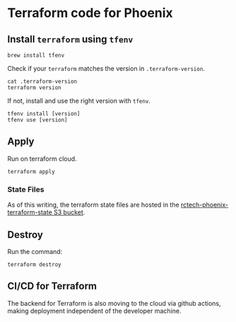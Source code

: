 # Terraform code for Phoenix

## Install `terraform` using `tfenv`

```shell script
brew install tfenv
```

Check if your `terraform` matches the version in `.terraform-version`.

```shell script
cat .terraform-version
terraform version
```

If not, install and use the right version with `tfenv`.

```shell script
tfenv install [version]
tfenv use [version]
```

## Apply

Run on terraform cloud.

```shell script
terraform apply
```

### State Files

As of this writing, the terraform state files are hosted in the [rctech-phoenix-terraform-state S3 bucket](https://s3.console.aws.amazon.com/s3/buckets/rctech-phoenix-terraform-state?region=us-east-2&tab=objects).

## Destroy

Run the command:

```shell script
terraform destroy
```

## CI/CD for Terraform

The backend for Terraform is also moving to the cloud via github actions, making deployment independent of the developer machine.
